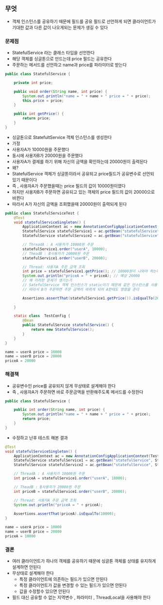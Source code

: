 ## 무엇

- 객체 인스턴스를 공유하기 때문에 필드를 공유 필드로 선언하게 되면 클라이언트가 기대한 값과 다른 값이 나오게되는 문제가 생길 수 있다

### 문제점

- StatefulService 라는 클래스 타입을 선언한다
- 해당 객체를 싱글톤으로 만드는데 price 필드는 공유한다
- 주문하는 메서드를 선언하고 name과 price를 파라미터로 받는다

```java
public class StatefulService {

    private int price;

    public void order(String name, int price) {
        System.out.println("name = " + name + " price = " + price);
        this.price = price;
    }

    public int getPrice() {
        return price;
    }
}
```

- 싱글톤으로 StatefultService 객체 인스턴스를 생성한다
- 가정
- 사용자A가 10000원을 주문했다
- 동시에 사용자B가 20000원을 주문했다
- 사용자A가 결제를 하기 위해 자신의 금액을 확인하는데 20000원이 출력된다
- 왜?
- StatefulService 객체가 싱글톤이라서 공유되고 price필드가 공유변수로 선언되 있기 때문이다
- 즉 , 사용자A가 주문했을때는 price 필드의 값이 10000원이였다
- 하지만 사용자B가 주문하면 공유되고 있는 객체의 price 필드의 값이 20000으로 바뀐다
- 따라서 A가 자신의 금액을 조회했을때 20000원이 출력되게 된다

```java
public class StatefulServiceTest {
    @Test
    void statefulServiceSingleton() {
        ApplicationContext ac = new AnnotationConfigApplicationContext(TestConfig.class);
        StatefulService statefulService1 = ac.getBean("statefulService", StatefulService.class);
        StatefulService statefulService2 = ac.getBean("statefulService", StatefulService.class);

        // ThreadA : A 사용자가 10000원 주문
        statefulService1.order("userA", 10000);
        // TheadB : B사용자가 20000원 주문
        statefulService1.order("userB", 20000);

        // Thread: 사용자A 주문 금액 조회
        int price = statefulService1.getPrice(); // 10000원이 나와야 하는데 20000이 나올거같다
        System.out.println("priceA = " + priceA); // 예상 20000
        // 왜 이러한 문제가 생기는가
        // SatefulService 객체 인스턴스가 static이기 때문에 같은 인스턴스를 사용한다
        // 따라서 B가 주문하면 주문 금액이 바뀌게 되어 A한테도 영향을 준다

        Assertions.assertThat(statefulService1.getPrice()).isEqualTo(20000);
        
    }

    static class  TestConfig {
        @Bean
        public StatefulService statefulService() {
            return new StatefulService();
        }
    }
}
```

```java
name = userA price = 10000
name = userB price = 20000
priceA = 20000
```

### 해결책

- 공유변수인 price를 공유되지 않게 무상태로 설계해야 한다
- 즉 , 사용자A가 주문하면 바로 주문금액을 반환해주도록 메서드를 수정한다

```java
public class StatefulService {

    public int order(String name, int price) {
        System.out.println("name = " + name + " price = " + price);
        return price;
    }
}
```

- 수정하고 난후 테스트 해본 결과

```java
@Test
void statefulServiceSingleton() {
    ApplicationContext ac = new AnnotationConfigApplicationContext(TestConfig.class);
    StatefulService statefulService1 = ac.getBean("statefulService", StatefulService.class);
    StatefulService statefulService2 = ac.getBean("statefulService", StatefulService.class);

    // ThreadA : A 사용자가 10000원 주문
    int priceA = statefulService1.order("userA", 10000);

    // TheadB : B사용자가 20000원 주문
    int priceB = statefulService1.order("userB", 20000);

    // Thread: 사용자A 주문 금액 조회
    System.out.println("priceA = " + priceA);
    
    Assertions.assertThat(priceA).isEqualTo(10000);
}
```

```java
name = userA price = 10000
name = userB price = 20000
priceA = 10000
```

### 결론

- 여러 클라이언트가 하나의 객체를 공유하기 때문에 싱글톤 객체를 상태를 유지하게 설계하면 안된다
- 무상태로 설계해야 한다
    - 특정 클라이언트에 의존하는 필드가 있으면 안된다
    - 특정 클라이언트가 값을 변경할 수 있는 필드가 있으면 안된다
    - 값을 수정할수 있으면 안된다
- 필드 대신 공유할 수 없는 지역변수 , 파라미터 , ThreadLocal을 사용해야 한다